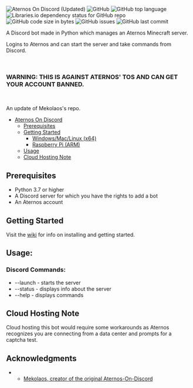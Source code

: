 ![Aternos On Discord (Updated)](https://repository-images.githubusercontent.com/457308479/f3408eec-a02b-4846-9484-180cfb0be4d3)
![GitHub](https://img.shields.io/github/license/kozabrada123/Aternos-On-Discord-Update)
![GitHub top language](https://img.shields.io/github/languages/top/kozabrada123/Aternos-On-Discord-Update)
![Libraries.io dependency status for GitHub repo](https://img.shields.io/librariesio/github/kozabrada123/Aternos-On-Discord-Update)
![GitHub code size in bytes](https://img.shields.io/github/languages/code-size/kozabrada123/Aternos-On-Discord-Update)
![GitHub issues](https://img.shields.io/github/issues/kozabrada123/Aternos-On-Discord-Update)
![GitHub last commit](https://img.shields.io/github/last-commit/kozabrada123/Aternos-On-Discord-Update)


A Discord bot made in Python which manages an Aternos Minecraft server.


Logins to Aternos and can start the server and take commands from Discord.

<br/>

### **WARNING: THIS IS AGAINST ATERNOS' TOS AND CAN GET YOUR ACCOUNT BANNED.**

<br/>

An update of Mekolaos's repo.




- [Aternos On Discord](#aternos-on-discord)
  - [Prerequisites](#prerequisites)
  - [Getting Started](#getting-started)
    - [Windows/Mac/Linux (x64)](https://github.com/kozabrada123/Aternos-On-Discord-Update/wiki/Windows---Mac---Linux-(x64)-Setup)
    - [Raspberry Pi (ARM)](https://github.com/kozabrada123/Aternos-On-Discord-Update/wiki/RPI---Arm-setup)
  - [Usage](#usage)
  - [Cloud Hosting Note](#cloud-hosting-note)



## Prerequisites

* Python 3.7 or higher
* A Discord server for which you have the rights to add a bot
* An Aternos account



## Getting Started

Visit the [wiki](https://github.com/kozabrada123/Aternos-On-Discord-Update/wiki) for info on installing and getting started.

## Usage:

### Discord Commands:
* --launch - starts the server
* --status - displays info about the server
* --help - displays commands


## Cloud Hosting Note

Cloud hosting this bot would require some workarounds as Aternos recognizes you are connecting from a data center and prompts for a captcha test.


## Acknowledgments

* - [Mekolaos, creator of the original Aternos-On-Discord](https://github.com/Mekolaos)


